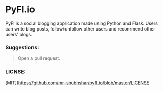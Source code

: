 # PyFl.io
PyFl is a social blogging application made using Python and Flask. Users can write blog posts, follow/unfollow other users and recommend other users' blogs.

### Suggestions:
> Open a pull request.

### LICNSE:
[MIT](https://github.com/mr-shubhshar/pyfl.io/blob/master/LICENSE

